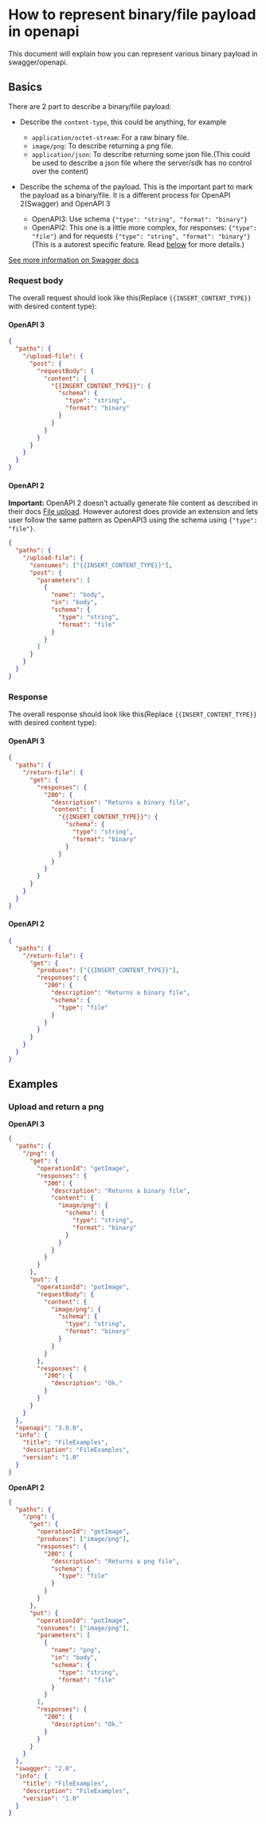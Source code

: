# How to represent binary/file payload in openapi

This document will explain how you can represent various binary payload in swagger/openapi.

## Basics

There are 2 part to describe a binary/file payload:

- Describe the `content-type`, this could be anything, for example

  - `application/octet-stream`: For a raw binary file.
  - `image/png`: To describe returning a png file.
  - `application/json`: To describe returning some json file.(This could be used to describe a json file where the server/sdk has no control over the content)

- Describe the schema of the payload. This is the important part to mark the payload as a binary/file. It is a different process for OpenAPI 2(Swagger) and OpenAPI 3
  - OpenAPI3: Use schema `{"type": "string", "format": "binary"}`
  - OpenAPI2: This one is a little more complex, for responses: `{"type": "file"}` and for requests `{"type": "string", "format": "binary"}` (This is a autorest specific feature. Read [below](#openapi-2-1) for more details.)

[See more information on Swagger docs](https://swagger.io/docs/specification/describing-responses/#response-that-returns-a-file)

### Request body

The overall request should look like this(Replace `{{INSERT_CONTENT_TYPE}}` with desired content type):

#### OpenAPI 3

```json
{
  "paths": {
    "/upload-file": {
      "post": {
        "requestBody": {
          "content": {
            "{{INSERT_CONTENT_TYPE}}": {
              "schema": {
                "type": "string",
                "format": "binary"
              }
            }
          }
        }
      }
    }
  }
}
```

#### OpenAPI 2

**Important:** OpenAPI 2 doesn't actually generate file content as described in their docs [File upload](https://swagger.io/docs/specification/2-0/file-upload/).
However autorest does provide an extension and lets user follow the same pattern as OpenAPI3 using the schema using `{"type": "file"}`.

```json
{
  "paths": {
    "/upload-file": {
      "consumes": ["{{INSERT_CONTENT_TYPE}}"],
      "post": {
        "parameters": [
          {
            "name": "body",
            "in": "body",
            "schema": {
              "type": "string",
              "format": "file"
            }
          }
        ]
      }
    }
  }
}
```

### Response

The overall response should look like this(Replace `{{INSERT_CONTENT_TYPE}}` with desired content type):

#### OpenAPI 3

```json
{
  "paths": {
    "/return-file": {
      "get": {
        "responses": {
          "200": {
            "description": "Returns a binary file",
            "content": {
              "{{INSERT_CONTENT_TYPE}}": {
                "schema": {
                  "type": "string",
                  "format": "binary"
                }
              }
            }
          }
        }
      }
    }
  }
}
```

#### OpenAPI 2

```json
{
  "paths": {
    "/return-file": {
      "get": {
        "produces": ["{{INSERT_CONTENT_TYPE}}"],
        "responses": {
          "200": {
            "description": "Returns a binary file",
            "schema": {
              "type": "file"
            }
          }
        }
      }
    }
  }
}
```


## Examples

### Upload and return a png

**OpenAPI 3**

```json
{
  "paths": {
    "/png": {
      "get": {
        "operationId": "getImage",
        "responses": {
          "200": {
            "description": "Returns a binary file",
            "content": {
              "image/png": {
                "schema": {
                  "type": "string",
                  "format": "binary"
                }
              }
            }
          }
        }
      },
      "put": {
        "operationId": "putImage",
        "requestBody": {
          "content": {
            "image/png": {
              "schema": {
                "type": "string",
                "format": "binary"
              }
            }
          }
        },
        "responses": {
          "200": {
            "description": "Ok."
          }
        }
      }
    }
  },
  "openapi": "3.0.0",
  "info": {
    "title": "FileExamples",
    "description": "FileExamples",
    "version": "1.0"
  }
}
```

**OpenAPI 2**

```json
{
  "paths": {
    "/png": {
      "get": {
        "operationId": "getImage",
        "produces": ["image/png"],
        "responses": {
          "200": {
            "description": "Returns a png file",
            "schema": {
              "type": "file"
            }
          }
        }
      },
      "put": {
        "operationId": "putImage",
        "consumes": ["image/png"],
        "parameters": [
          {
            "name": "png",
            "in": "body",
            "schema": {
              "type": "string",
              "format": "file"
            }
          }
        ],
        "responses": {
          "200": {
            "description": "Ok."
          }
        }
      }
    }
  },
  "swagger": "2.0",
  "info": {
    "title": "FileExamples",
    "description": "FileExamples",
    "version": "1.0"
  }
}
```
